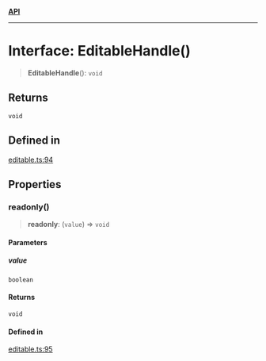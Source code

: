 [**API**](../API.md)

***

# Interface: EditableHandle()

> **EditableHandle**(): `void`

## Returns

`void`

## Defined in

[editable.ts:94](https://github.com/inokawa/edix/blob/05358723394351ed6536b048f371ce8e4ff172ed/src/core/editable.ts#L94)

## Properties

### readonly()

> **readonly**: (`value`) => `void`

#### Parameters

##### value

`boolean`

#### Returns

`void`

#### Defined in

[editable.ts:95](https://github.com/inokawa/edix/blob/05358723394351ed6536b048f371ce8e4ff172ed/src/core/editable.ts#L95)
